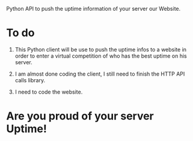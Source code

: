 
Python API to push the uptime information of your server our Website.

To do
=====
1. This Python client will be use to push the uptime infos to a website in order to enter a virtual
competition of who has the best uptime on his server.

2. I am almost done coding the client, I still need to finish the HTTP API calls library.

3. I need to code the website.

# Are you proud of your server Uptime!
